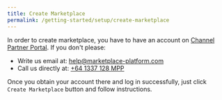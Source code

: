 ```yaml
---
title: Create Marketplace
permalink: /getting-started/setup/create-marketplace
---
```

In order to create marketplace, you have to have an account on [Channel Partner Portal](http://ec2-52-37-196-54.us-west-2.compute.amazonaws.com/). If you don't please:

* Write us email at: [help@marketplace-platform.com](mailto:help@marketplace-platform.com)
* Call us directly at: [+64 1337 128 MPP](tel:+641337128MPP)

Once you obtain your account there and log in successfully, just click `Create Marketplace` button and follow instructions.

